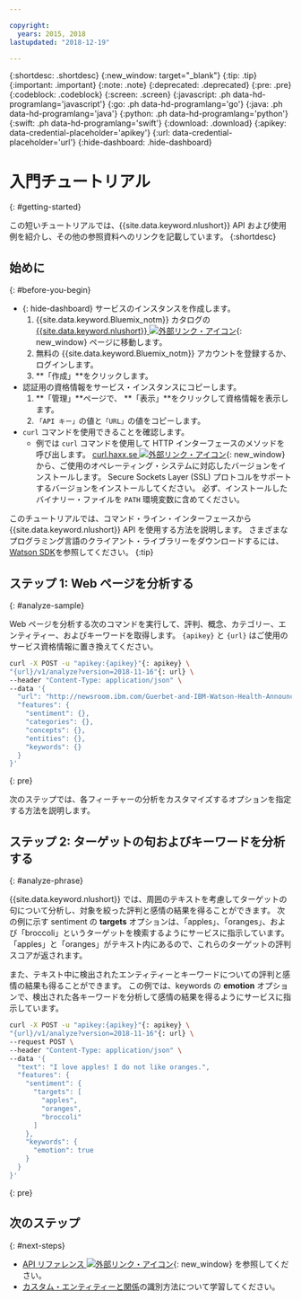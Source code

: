 ```yaml
---

copyright:
  years: 2015, 2018
lastupdated: "2018-12-19"

---
```


{:shortdesc: .shortdesc}
{:new_window: target="_blank"}
{:tip: .tip}
{:important: .important}
{:note: .note}
{:deprecated: .deprecated}
{:pre: .pre}
{:codeblock: .codeblock}
{:screen: .screen}
{:javascript: .ph data-hd-programlang='javascript'}
{:go: .ph data-hd-programlang='go'}
{:java: .ph data-hd-programlang='java'}
{:python: .ph data-hd-programlang='python'}
{:swift: .ph data-hd-programlang='swift'}
{:download: .download}
{:apikey: data-credential-placeholder='apikey'}
{:url: data-credential-placeholder='url'}
{:hide-dashboard: .hide-dashboard}

# 入門チュートリアル
{: #getting-started}

この短いチュートリアルでは、{{site.data.keyword.nlushort}} API および使用例を紹介し、その他の参照資料へのリンクを記載しています。
{:shortdesc}

## 始めに
{: #before-you-begin}

- {: hide-dashboard} サービスのインスタンスを作成します。
    1.  {{site.data.keyword.Bluemix_notm}} カタログの [{{site.data.keyword.nlushort}} ![外部リンク・アイコン](../../icons/launch-glyph.svg "外部リンク・アイコン")](https://{DomainName}/catalog/services/natural-language-understanding){: new_window} ページに移動します。
    2.  無料の {{site.data.keyword.Bluemix_notm}} アカウントを登録するか、ログインします。
    3.  **「作成」**をクリックします。
- 認証用の資格情報をサービス・インスタンスにコピーします。
    1.  **「管理」**ページで、 **「表示」**をクリックして資格情報を表示します。
    2.  `「API キー」`の値と`「URL」`の値をコピーします。
- `curl` コマンドを使用できることを確認します。
    - 例では `curl` コマンドを使用して HTTP インターフェースのメソッドを呼び出します。 [curl.haxx.se ![外部リンク・アイコン](../../icons/launch-glyph.svg "外部リンク・アイコン")](https://curl.haxx.se/){: new_window} から、ご使用のオペレーティング・システムに対応したバージョンをインストールします。 Secure Sockets Layer (SSL) プロトコルをサポートするバージョンをインストールしてください。 必ず、インストールしたバイナリー・ファイルを `PATH` 環境変数に含めてください。

このチュートリアルでは、コマンド・ライン・インターフェースから {{site.data.keyword.nlushort}} API を使用する方法を説明します。 さまざまなプログラミング言語のクライアント・ライブラリーをダウンロードするには、[Watson SDK](/docs/services/natural-language-understanding?topic=watson-using-sdks#using-sdks)を参照してください。
{:tip}

## ステップ 1: Web ページを分析する
{: #analyze-sample}

Web ページを分析する次のコマンドを実行して、評判、概念、カテゴリー、エンティティー、およびキーワードを取得します。 <span class="hide-dashboard">`{apikey}` と `{url}` はご使用のサービス資格情報に置き換えてください。</span>

```bash
curl -X POST -u "apikey:{apikey}"{: apikey} \
"{url}/v1/analyze?version=2018-11-16"{: url} \
--header "Content-Type: application/json" \
--data '{
  "url": "http://newsroom.ibm.com/Guerbet-and-IBM-Watson-Health-Announce-Strategic-Partnership-for-Artificial-Intelligence-in-Medical-Imaging-Liver",
  "features": {
    "sentiment": {},
    "categories": {},
    "concepts": {},
    "entities": {},
    "keywords": {}
  }
}'
```
{: pre}

次のステップでは、各フィーチャーの分析をカスタマイズするオプションを指定する方法を説明します。

## ステップ 2: ターゲットの句およびキーワードを分析する
{: #analyze-phrase}

{{site.data.keyword.nlushort}} では、周囲のテキストを考慮してターゲットの句について分析し、対象を絞った評判と感情の結果を得ることができます。 次の例に示す sentiment の **targets** オプションは、「apples」、「oranges」、および「broccoli」というターゲットを検索するようにサービスに指示しています。 「apples」と「oranges」がテキスト内にあるので、これらのターゲットの評判スコアが返されます。

また、テキスト中に検出されたエンティティーとキーワードについての評判と感情の結果も得ることができます。 この例では、keywords の **emotion** オプションで、検出された各キーワードを分析して感情の結果を得るようにサービスに指示しています。

```bash
curl -X POST -u "apikey:{apikey}"{: apikey} \
"{url}/v1/analyze?version=2018-11-16"{: url} \
--request POST \
--header "Content-Type: application/json" \
--data '{
  "text": "I love apples! I do not like oranges.",
  "features": {
    "sentiment": {
      "targets": [
        "apples",
        "oranges",
        "broccoli"
      ]
    },
    "keywords": {
      "emotion": true
    }
  }
}'
```
{: pre}

## 次のステップ
{: #next-steps}

- [API リファレンス ![外部リンク・アイコン](../../icons/launch-glyph.svg "外部リンク・アイコン")](https://{DomainName}/apidocs/natural-language-understanding){: new_window} を参照してください。
- [カスタム・エンティティーと関係](/docs/services/natural-language-understanding?topic=natural-language-understanding-customizing)の識別方法について学習してください。
